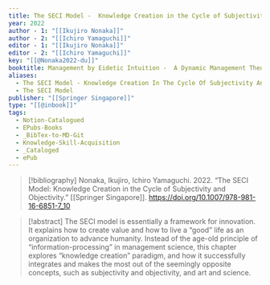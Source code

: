 ```yaml
---
title: The SECI Model -  Knowledge Creation in the Cycle of Subjectivity and Objectivity
year: 2022
author - 1: "[[Ikujiro Nonaka]]"
author - 2: "[[Ichiro Yamaguchi]]"
editor - 1: "[[Ikujiro Nonaka]]"
editor - 2: "[[Ichiro Yamaguchi]]"
key: "[[@Nonaka2022-du]]"
booktitle: Management by Eidetic Intuition -  A Dynamic Management Theory Predicated on the "Philosophy of Empathy"
aliases:
  - The SECI Model - Knowledge Creation In The Cycle Of Subjectivity And Objectivity
  - The SECI Model
publisher: "[[Springer Singapore]]"
type: "[[@inbook]]"
tags:
  - Notion-Catalogued
  - EPubs-Books
  - _BibTex-to-MD-Git
  - Knowledge-Skill-Acquisition
  - _Cataloged
  - ePub
---
```


> [!bibliography]
> Nonaka, Ikujiro, Ichiro Yamaguchi. 2022. “The SECI Model: Knowledge Creation in the Cycle of Subjectivity and Objectivity.” [[Springer Singapore]]. https://doi.org/10.1007/978-981-16-6851-7_10

> [!abstract]
> The SECI model is essentially a framework for innovation. It explains how to create value and how to live a “good” life as an organization to advance humanity. Instead of the age-old principle of “information-processing” in management science, this chapter explores “knowledge creation” paradigm, and how it successfully integrates and makes the most out of the seemingly opposite concepts, such as subjectivity and objectivity, and art and science.